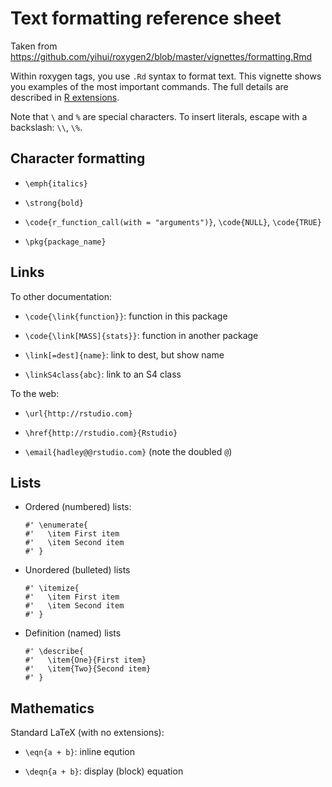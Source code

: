 

# Text formatting reference sheet

Taken from <https://github.com/yihui/roxygen2/blob/master/vignettes/formatting.Rmd>

Within roxygen tags, you use `.Rd` syntax to format text. This vignette shows you examples of the most important commands. The full details are described in [R extensions](http://cran.r-project.org/doc/manuals/R-exts.html#Marking-text).

Note that `\` and `%` are special characters. To insert literals, escape with a backslash: `\\`, `\%`.

## Character formatting

* `\emph{italics}`

* `\strong{bold}`

* `\code{r_function_call(with = "arguments")}`, `\code{NULL}`, `\code{TRUE}`

* `\pkg{package_name}`

## Links

To other documentation:

* `\code{\link{function}}`: function in this package

* `\code{\link[MASS]{stats}}`: function in another package

* `\link[=dest]{name}`: link to dest, but show name

* `\linkS4class{abc}`: link to an S4 class

To the web:

* `\url{http://rstudio.com}`

* `\href{http://rstudio.com}{Rstudio}`

* `\email{hadley@@rstudio.com}` (note the doubled `@`)

## Lists

* Ordered (numbered) lists:

    ```{r}
    #' \enumerate{
    #'   \item First item
    #'   \item Second item
    #' }
    ```

* Unordered (bulleted) lists

    ```{r}
    #' \itemize{
    #'   \item First item
    #'   \item Second item
    #' }
    ```

* Definition (named) lists

    ```{r}
    #' \describe{
    #'   \item{One}{First item}
    #'   \item{Two}{Second item}
    #' }
    ```

## Mathematics

Standard LaTeX (with no extensions):

* `\eqn{a + b}`: inline eqution

* `\deqn{a + b}`: display (block) equation


